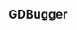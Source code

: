 ## GDBugger

<!---
Introdução ao GDB e sua importância na depuração de programas em C <br>
O que é o GDB? <br>
Por que é importante usar o GDB? <br>
Quais são as funcionalidades básicas do GDB? <br>
Preparação do ambiente de desenvolvimento <br>
Configuração do ambiente de desenvolvimento C <br>
Compilação do código com opções de depuração (-g) <br>
Comandos básicos do GDB <br>
Executando o GDB <br>
Configuração do arquivo de origem <br>
Exibição de variáveis <br>
Configuração de breakpoints <br>
Execução passo a passo do programa <br>
Inspeção de pilha <br>
Depuração avançada com o GDB <br>
Configuração de expressões condicionais em breakpoints <br>
Execução de programas em modo reverso <br>
Depuração de problemas de memória <br>
Monitoramento de threads e processos <br>
Dicas para depuração eficiente <br>
Boas práticas para escrever código fácil de depurar <br>
Dicas para encontrar erros rapidamente <br>
Como evitar armadilhas comuns durante a depuração <br>
Conclusão e recursos adicionais <br>
Resumo dos principais pontos abordados <br>
Recursos adicionais para aprender mais sobre o GDB e a depuração de programas em C. <br> --> 
